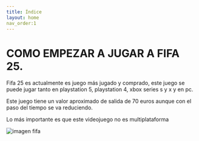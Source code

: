 ```yaml
---
title: Índice
layout: home
nav_order:1
---
```


# **COMO EMPEZAR A JUGAR A FIFA 25**.

Fifa 25 es actualmente es juego más jugado y comprado, este juego se puede jugar tanto en playstation 5, playstation 4, xbox series s y x y en pc.

Este juego tiene un valor aproximado de salida de 70 euros aunque con el paso del tiempo se va reduciendo. 

Lo más importante es que este videojuego no es multiplataforma

![ imagen fifa ](https://pbs.twimg.com/media/GSOBKYWW0AAhxHN.jpg)

